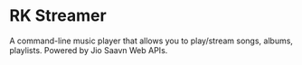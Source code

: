# RK Streamer

A command-line music player that allows you to play/stream songs, albums, playlists.
Powered by Jio Saavn Web APIs.
